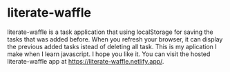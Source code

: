 # literate-waffle
literate-waffle is a task application that using localStorage for saving the tasks that was added before. When you refresh your browser, it can display the previous added tasks istead of deleting all task. This is my aplication I make when I learn javascript. I hope you like it. You can visit the hosted literate-waffle app at https://literate-waffle.netlify.app/.
